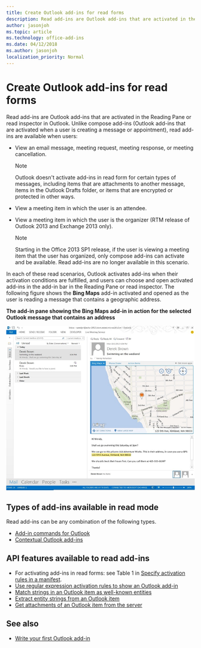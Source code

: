 ```yaml
---
title: Create Outlook add-ins for read forms
description: Read add-ins are Outlook add-ins that are activated in the Reading Pane or read inspector in Outlook.
author: jasonjoh
ms.topic: article
ms.technology: office-add-ins
ms.date: 04/12/2018
ms.author: jasonjoh
localization_priority: Normal
---
```


# Create Outlook add-ins for read forms

Read add-ins are Outlook add-ins that are activated in the Reading Pane or read inspector in Outlook. Unlike compose add-ins (Outlook add-ins that are activated when a user is creating a message or appointment), read add-ins are available when users: 

- View an email message, meeting request, meeting response, or meeting cancellation.

   > [!NOTE]
   > Outlook doesn't activate add-ins in read form for certain types of messages, including items that are attachments to another message, items in the Outlook Drafts folder, or items that are encrypted or protected in other ways.
    
- View a meeting item in which the user is an attendee.
    
- View a meeting item in which the user is the organizer (RTM release of Outlook 2013 and Exchange 2013 only).
    
   > [!NOTE]
   > Starting in the Office 2013 SP1 release, if the user is viewing a meeting item that the user has organized, only compose add-ins can activate and be available. Read add-ins are no longer available in this scenario.


In each of these read scenarios, Outlook activates add-ins when their activation conditions are fulfilled, and users can choose and open activated add-ins in the add-in bar in the Reading Pane or read inspector. The following figure shows the **Bing Maps** add-in activated and opened as the user is reading a message that contains a geographic address.


**The add-in pane showing the Bing Maps add-in in action for the selected Outlook message that contains an address**

![Bing Map mail app in Outlook](images/bing-maps-add-in.jpg)


## Types of add-ins available in read mode

Read add-ins can be any combination of the following types.

- [Add-in commands for Outlook](add-in-commands-for-outlook.md)   
- [Contextual Outlook add-ins](contextual-outlook-add-ins.md)
    

## API features available to read add-ins

- For activating add-ins in read forms: see Table 1 in [Specify activation rules in a manifest](activation-rules.md#specify-activation-rules-in-a-manifest).    
- [Use regular expression activation rules to show an Outlook add-in](use-regular-expressions-to-show-an-outlook-add-in.md)    
- [Match strings in an Outlook item as well-known entities](match-strings-in-an-item-as-well-known-entities.md)    
- [Extract entity strings from an Outlook item](extract-entity-strings-from-an-item.md)   
- [Get attachments of an Outlook item from the server](get-attachments-of-an-outlook-item.md)
    

## See also

- [Write your first Outlook add-in](quick-start.md)
